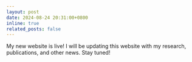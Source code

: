 ```yaml
---
layout: post
date: 2024-08-24 20:31:00+0800
inline: true
related_posts: false
---
```


My new website is live! I will be updating this website with my research, publications, and other news. Stay tuned!
